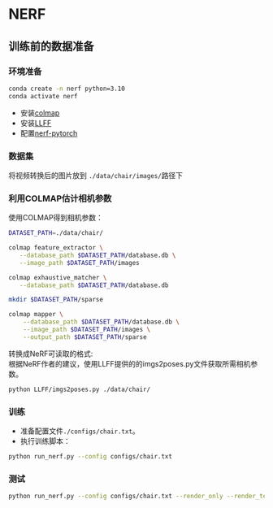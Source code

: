 # NERF

## 训练前的数据准备

### 环境准备
```bash
conda create -n nerf python=3.10
conda activate nerf
```
- 安装[colmap](https://github.com/colmap/colmap)
- 安装[LLFF](https://github.com/Fyusion/LLFF)
- 配置[nerf-pytorch](https://github.com/yenchenlin/nerf-pytorch)

### 数据集
将视频转换后的图片放到 `./data/chair/images/`路径下

### 利用COLMAP估计相机参数
使用COLMAP得到相机参数：  
```bash
DATASET_PATH=./data/chair/

colmap feature_extractor \
   --database_path $DATASET_PATH/database.db \
   --image_path $DATASET_PATH/images

colmap exhaustive_matcher \
   --database_path $DATASET_PATH/database.db

mkdir $DATASET_PATH/sparse

colmap mapper \
    --database_path $DATASET_PATH/database.db \
    --image_path $DATASET_PATH/images \
    --output_path $DATASET_PATH/sparse
```

转换成NeRF可读取的格式:  
根据NeRF作者的建议，使用LLFF提供的的imgs2poses.py文件获取所需相机参数。
```bash
python LLFF/imgs2poses.py ./data/chair/
```


### 训练
- 准备配置文件`./configs/chair.txt`。  
- 执行训练脚本：
```bash
python run_nerf.py --config configs/chair.txt
```

### 测试
```bash
python run_nerf.py --config configs/chair.txt --render_only --render_test
```